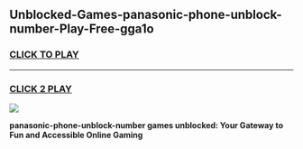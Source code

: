 
## Unblocked-Games-panasonic-phone-unblock-number-Play-Free-gga1o
<h3>
<a href="https://premium76.site?title=panasonic-phone-unblock-number&ref=12A">CLICK TO PLAY</a></h3>
<hr>

<h3>
<a href="https://premium76.site?title=panasonic-phone-unblock-number&ref=12A">CLICK 2 PLAY</a>
  
</h3>

<a href="https://premium76.site?title=panasonic-phone-unblock-number&ref=12A"><img src="https://clearcache.store/games.png"></a>


**panasonic-phone-unblock-number games unblocked: Your Gateway to Fun and Accessible Online Gaming**
